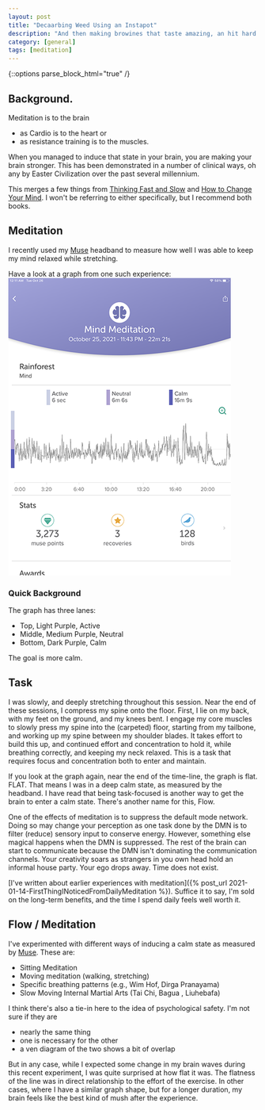 ```yaml
---
layout: post
title: "Decaarbing Weed Using an Instapot"
description: "And then making browines that taste amazing, an hit hard."
category: [general]
tags: [meditation]
---
```


{::options parse_block_html="true" /}
## Background.

Meditation is to the brain 
* as Cardio is to the heart or 
* as resistance training is to the muscles. 

When you managed to induce that state in your brain, you are making your brain stronger. This has been demonstrated
in a number of clinical ways, oh any by Easter Civilization over the past several millennium. 

This merges a few things
from [Thinking Fast and Slow](https://www.amazon.com/Thinking-Fast-Slow-Daniel-Kahneman-ebook-dp-B00555X8OA/dp/B00555X8OA/ref=mt_other?_encoding=UTF8&me=&qid=)
and [How to Change Your Mind](https://www.amazon.com/Change-Your-Mind-Consciousness-Transcendence-ebook/dp/B076GPJXWZ/ref=sr_1_1?crid=2LIQ9AVXZ6MWE&dchild=1&keywords=how+to+change+your+mind&qid=1635292656&s=digital-text&sprefix=how+to+change+your%2Cdigital-text%2C207&sr=1-1.).
I won't be referring to either specifically, but I recommend both books.

## Meditation 
I recently used my [Muse](https://choosemuse.com/) headband to measure how well I was able to keep my mind relaxed
while stretching.

Have a look at a graph from one such experience:
![Meditation while Sretching](/assets/images/MeditationWhileStretching.png)

### Quick Background
The graph has three lanes: 
* Top, Light Purple, Active
* Middle, Medium Purple, Neutral
* Bottom, Dark Purple, Calm

The goal is more calm.

## Task

I was slowly, and deeply stretching throughout this session. Near the end of these sessions, I compress my spine onto 
the floor. First, I lie on my back, with my feet on the ground, and my knees bent. I engage my core muscles to slowly 
press my spine into the (carpeted) floor, starting from my tailbone, and working up my spine between my shoulder blades.
It takes effort to build this up, and continued effort and concentration to hold it, while breathing correctly, and 
keeping my neck relaxed. This is a task that requires focus and concentration both to enter and maintain.

If you look at the graph again, near the end of the time-line, the graph is flat. FLAT. That means I was in a deep
calm state, as measured by the headband. I have read that being task-focused is another way to get the brain to 
enter a calm state. There's another name for this, Flow.

One of the effects of meditation is to suppress the default mode network. Doing so may change your perception as one 
task done by the DMN is to filter (reduce) sensory input to conserve energy. However, something else magical happens 
when the DMN is suppressed. The rest of the brain can start to communicate because the DMN isn't dominating the 
communication channels. Your creativity soars as strangers in you own head hold an informal house party. 
Your ego drops away. Time does not exist.

[I've written about earlier experiences with meditation]({% post_url 2021-01-14-FirstThingINoticedFromDailyMeditation %}).
Suffice it to say, I'm sold on the long-term benefits, and the time I spend daily feels well worth it.

## Flow / Meditation

I've experimented with different ways of inducing a calm state as measured by [Muse](https://choosemuse.com/). These
are:
* Sitting Meditation
* Moving meditation (walking, stretching)
* Specific breathing patterns (e.g., Wim Hof, Dirga Pranayama)
* Slow Moving Internal Martial Arts (Tai Chi, Bagua , Liuhebafa)

I think there's also a tie-in here to the idea of psychological safety. I'm not sure if they are
* nearly the same thing
* one is necessary for the other
* a ven diagram of the two shows a bit of overlap

But in any case, while I expected some change in my brain waves during this recent experiment, I was quite surprised at
how flat it was. The flatness of the line was in direct relationship to the effort of the exercise. In other cases, 
where I have a similar graph shape, but for a longer duration, my brain feels like the best kind of mush after the 
experience. 
